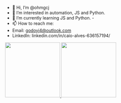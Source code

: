 - 👋 Hi, I’m @ohmgcj
- 👀 I’m interested in automation, JS and Python.
- 🌱 I’m currently learning JS and Python.
-<!-- 💞️ I’m looking to collaborate on ...
-->
- 📫 How to reach me:
- Email: godoyj4@outlook.com
- LinkedIn: linkedin.com/in/caio-alves-636157194/

 <div>
  <a href="https://github.com/rafaballerini">
  <img height="180em" src="https://github-readme-stats.vercel.app/api?username=rafaballerini&show_icons=true&theme=dark&include_all_commits=true&count_private=true"/>
  <img height="180em" src="https://github-readme-stats.vercel.app/api/top-langs/?username=rafaballerini&layout=compact&langs_count=7&theme=dark"/>
</div>
